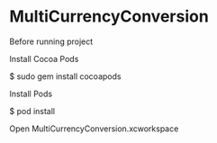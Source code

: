 # MultiCurrencyConversion

Before running project

Install Cocoa Pods

$ sudo gem install cocoapods

Install Pods

$ pod install

Open MultiCurrencyConversion.xcworkspace

